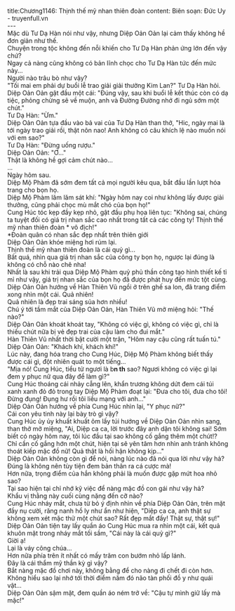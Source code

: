title:Chương1146: Thịnh thế mỹ nhan thiên đoàn
content:
Biên soạn: Đức Uy - truyenfull.vn<br>---<br>Mặc dù Tư Dạ Hàn nói như vậy, nhưng Diệp Oản Oản lại cảm thấy không hề đơn giản như thế.<br>Chuyện trong tộc không đến nỗi khiến cho Tư Dạ Hàn phản ứng lớn đến vậy chứ?<br>Ngay cả nàng cũng không có bản lĩnh chọc cho Tư Dạ Hàn tức đến mức này...<br>Người nào trâu bò như vậy?<br>"Tối mai em phải dự buổi lễ trao giải giải thưởng Kim Lan?" Tư Dạ Hàn hỏi.<br>Diệp Oản Oản gật đầu một cái: "Đúng vậy, sau khi buổi lễ kết thúc còn có dạ tiệc, phỏng chừng sẽ về muộn, anh và Đường Đường nhớ đi ngủ sớm một chút."<br>Tư Dạ Hàn: "Ừm."<br>Diệp Oản Oản tựa đầu vào bả vai của Tư Dạ Hàn than thở, "Hic, ngày mai là tới ngày trao giải rồi, thật nôn nao! Anh không có câu khích lệ nào muốn nói với em sao?"<br>Tư Dạ Hàn: "Đừng uống rượu."<br>Diệp Oản Oản: "Ơ..."<br>Thật là không hề gợi cảm chút nào...<br>...<br>Ngày hôm sau.<br>Diệp Mộ Phàm đã sớm đem tất cả mọi người kêu qua, bắt đầu lần lượt hóa trang cho bọn họ.<br>Diệp Mộ Phàm lăm lăm sát khí: "Ngày hôm nay coi như không lấy được giải thưởng, cũng phải chọc mù mắt chó của bọn họ!"<br>Cung Húc tóc kẹp đầy kẹp nhỏ, gật đầu phụ họa liên tục: "Không sai, chúng ta tuyệt đối có giá trị nhan sắc cao nhất trong tất cả các công ty! Thịnh thế mỹ nhan thiên đoàn * vô địch!"<br>*Đoàn quân có nhan sắc đẹp nhất trên thiên giới<br>Diệp Oản Oản khóe miệng hơi rúm lại.<br>Thịnh thế mỹ nhan thiên đoàn là cái quỷ gì...<br>Bất quá, nhìn qua giá trị nhan sắc của công ty bọn họ, ngược lại đúng là không có chỗ nào chê nha!<br>Nhất là sau khi trải qua Diệp Mộ Phàm quỷ phủ thần công tạo hình thiết kế tỉ mỉ như vậy, giá trị nhan sắc của bọn họ đã được phát huy đến mức tột cùng.<br>Diệp Oản Oản hướng về Hàn Thiên Vũ ngồi ở trên ghế sa lon, đã trang điểm xong nhìn một cái. Quả nhiên!<br>Quả nhiên là đẹp trai sáng sủa hơn nhiều!<br>Chú ý tới tầm mắt của Diệp Oản Oản, Hàn Thiên Vũ mở miệng hỏi: "Thế nào?"<br>Diệp Oản Oản khoát khoát tay, "Không có việc gì, không có việc gì, chỉ là thiếu chút nữa bị vẻ đẹp trai của cậu làm cho đui mắt."<br>Hàn Thiên Vũ nhất thời bật cười một trận, "Hôm nay cậu cũng rất tuấn tú."<br>Diệp Oản Oản: "Khách khí, khách khí!"<br>Lúc này, đang hóa trang cho Cung Húc, Diệp Mộ Phàm không biết thấy được cái gì, đột nhiên quát to một tiếng…<br>"Mịa nó! Cung Húc, tiểu tử ngươi là b**n th** sao? Ngươi không có việc gì lại đem y phục nữ qua đây để làm gì?"<br>Cung Húc thoáng cái nhảy cẫng lên, khẩn trương không dứt đem cái túi xanh xanh đỏ đỏ trong tay Diệp Mộ Phàm đoạt lại: "Đưa cho tôi, đưa cho tôi! Đừng đụng! Đụng hư rồi tôi liều mạng với anh..."<br>Diệp Oản Oản hướng về phía Cung Húc nhìn lại, "Y phục nữ?"<br>Cái con yêu tinh này lại bày trò gì vậy?<br>Cung Húc ủy ủy khuất khuất ôm lấy túi hướng về Diệp Oản Oản nhìn sang, than thở mở miệng, "Ai, Diệp ca ca, lời trước đây anh dặn tôi không sai! Sớm biết có ngày hôm nay, tôi lúc đầu tại sao không cố gắng thêm một chút!? Chỉ cần cố gắng hớn một chút, hiện tại sẽ yên tâm hơn nhìn anh tránh không thoát kiếp mặc đồ nữ! Quả thật là hối hận không kịp..."<br>Diệp Oản Oản không còn gì để nói, nàng lúc nào đã nói qua lời như vậy hả? Đúng là không nên tùy tiện đem bản thân ra cá cược mà!<br>Hơn nữa, trọng điểm của hắn không phải là muốn được gặp mứt hoa nhỏ sao?<br>Tại sao hiện tại chỉ nhớ kỹ việc để nàng mặc đồ con gái như vậy hả?<br>Khẩu vị thằng này cuối cùng nặng đến cỡ nào?<br>Cung Húc nháy mắt, chưa từ bỏ ý định nhìn về phía Diệp Oản Oản, trên mặt đầy nụ cười, răng nanh hồ ly như ẩn như hiện, "Diệp ca ca, anh thật sự không xem xét mặc thử một chút sao? Rất đẹp mắt đấy! Thật sự, thật sự!"<br>Diệp Oản Oản tiện tay lấy quần áo Cung Húc mua ra nhìn một cái, kết quả khuôn mặt trong nháy mắt tối sầm, "Cái này là cái quỷ gì?"<br>Giời ạ!<br>Lại là váy công chúa...<br>Hơn nữa phía trên ít nhất có mấy trăm con bướm nhỏ lấp lánh.<br>Đây là cái thẩm mỹ thần kỳ gì vậy?<br>Bắt nàng mặc đồ chơi này, không bằng để cho nàng đi chết đi còn hơn.<br>Không hiểu sao lại nhớ tới thời điểm năm đó não tàn phối đồ y như quái vật…<br>Diệp Oản Oản sậm mặt, đem quần áo ném trở về: "Cậu tự mình giữ lấy mà mặc!"